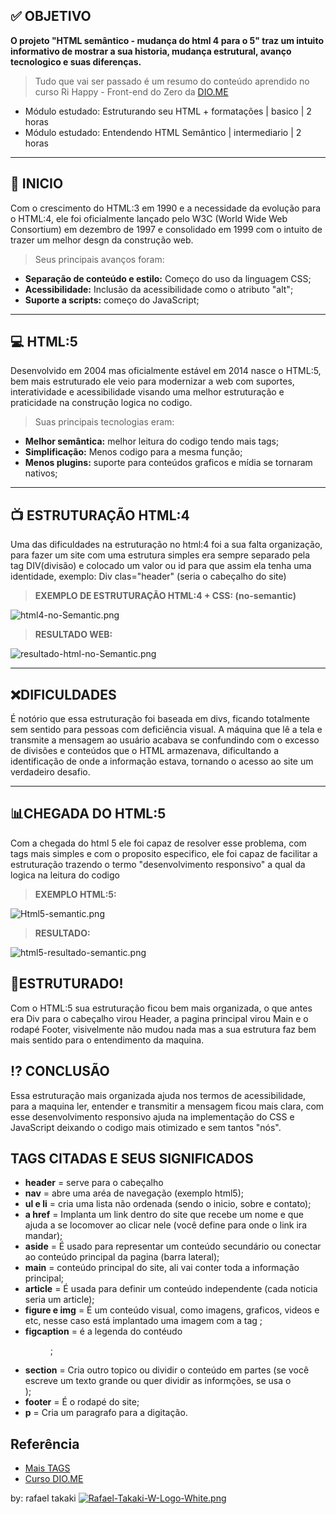 ## ✅ OBJETIVO
__O projeto "HTML semântico - mudança do html 4 para o 5" traz um intuito informativo de mostrar a sua historia, mudança estrutural, avanço tecnologico e suas diferenças.__

> Tudo que vai ser passado é um resumo do conteúdo aprendido no curso Ri Happy - Front-end do Zero da [DIO.ME](https://web.dio.me/track/coding-future-front-end-do-zero)
- Módulo estudado: Estruturando seu HTML + formatações | basico | 2 horas
- Módulo estudado: Entendendo HTML Semântico | intermediario | 2 horas

---- 

## 📍 INICIO
Com o crescimento do HTML:3 em 1990 e a necessidade da evolução para o HTML:4, ele foi oficialmente lançado pelo W3C (World Wide Web Consortium) em dezembro de 1997 e consolidado em 1999 com o intuito de trazer um melhor desgn da construção web.
> Seus principais avanços foram: 
- **Separação de conteúdo e estilo:** Começo do uso da linguagem CSS;
- **Acessibilidade:** Inclusão da acessibilidade como o atributo "alt";
- **Suporte a scripts:** começo do JavaScript;
    
----

## 💻 HTML:5
Desenvolvido em 2004 mas oficialmente estável em 2014 nasce o HTML:5, bem mais estruturado ele veio para modernizar a web com suportes, interatividade e acessibilidade visando uma melhor estruturação e praticidade na construção logica no codigo.
> Suas principais tecnologias eram: 
- **Melhor semântica:** melhor leitura do codigo tendo mais tags;
- **Simplificação:** Menos codigo para a mesma função;
- **Menos plugins:** suporte para conteúdos graficos e mídia se tornaram nativos;

----

## 📺 ESTRUTURAÇÃO HTML:4
Uma das dificuldades na estruturação no html:4 foi a sua falta organização, para fazer um site com uma estrutura simples era sempre separado pela tag DIV(divisão) e colocado um valor ou id para que assim ela tenha uma identidade, exemplo: Div clas="header" (seria o cabeçalho do site)
>**EXEMPLO DE ESTRUTURAÇÃO HTML:4 + CSS: (no-semantic)**
>
![html4-no-Semantic.png](https://i.postimg.cc/J4XW3qFW/html4-no-Semantic.png)

>**RESULTADO WEB:**
>
![resultado-html-no-Semantic.png](https://i.postimg.cc/rwCX3pcn/resultado-html-no-Semantic.png)

---

## ❌DIFICULDADES
É notório que essa estruturação foi baseada em divs, ficando totalmente sem sentido para pessoas com deficiência visual. A máquina que lê a tela e transmite a mensagem ao usuário acabava se confundindo com o excesso de divisões e conteúdos que o HTML armazenava, dificultando a identificação de onde a informação estava, tornando o acesso ao site um verdadeiro desafio.

----

## 📊CHEGADA DO HTML:5
Com a chegada do html 5 ele foi capaz de resolver esse problema, com tags mais simples e com o proposito especifico, ele foi capaz de facilitar a estruturação trazendo o termo "desenvolvimento responsivo" a qual da logica na leitura do codigo

>**EXEMPLO HTML:5:**
>
![Html5-semantic.png](https://i.postimg.cc/HkGsvtRH/Html5-semantic.png)

>**RESULTADO:**
>
![html5-resultado-semantic.png](https://i.postimg.cc/Kv385W9J/html5-resultado-semantic.png)

## 🧱ESTRUTURADO!
Com o HTML:5 sua estruturação ficou bem mais organizada, o que antes era Div para o cabeçalho virou Header, a pagina principal virou Main e o rodapé Footer, visivelmente não mudou nada mas a sua estrutura faz bem mais sentido para o entendimento da maquina.

## ⁉ CONCLUSÃO
Essa estruturação mais organizada ajuda nos termos de acessibilidade, para a maquina ler, entender e transmitir a mensagem ficou mais clara, com esse desenvolvimento responsivo ajuda na implementação do CSS e JavaScript deixando o codigo mais otimizado e sem tantos "nós".


## TAGS CITADAS E SEUS SIGNIFICADOS

- **header** = serve para o cabeçalho 
- **nav** = abre uma aréa de navegação (exemplo html5);
- **ul e li** = cria uma lista não ordenada (sendo o inicio, sobre e contato);
- **a href** = Implanta um link dentro do site que recebe um nome e que ajuda a se locomover ao clicar nele (você define para onde o link ira mandar);
- **aside** = É usado para representar um conteúdo secundário ou conectar ao conteúdo principal da pagina (barra lateral);
- **main** = conteúdo principal do site, ali vai conter toda a informação principal;
- **article** = É usada para definir um conteúdo independente (cada noticia seria um article);
- **figure e img** = É um conteúdo visual, como imagens, graficos, videos e etc, nesse caso está implantado uma imagem com a tag <img>;
- **figcaption** = é a legenda do contéudo <figure>;
- **section** = Cria outro topico ou dividir o conteúdo em partes (se você escreve um texto grande ou quer dividir as informções, se usa o <section>);
- **footer** = É o rodapé do site;
- **p** = Cria um paragrafo para a digitação.

## Referência

 - [Mais TAGS](https://www-w3schools-com.translate.goog/tags/tag_comment.asp?_x_tr_sl=en&_x_tr_tl=pt&_x_tr_hl=pt&_x_tr_pto=tc)
 - [Curso DIO.ME](https://web.dio.me/track/f31d0ec6-b46a-47d6-b5ec-5dcd3766dacb)

by: rafael takaki
[![Rafael-Takaki-W-Logo-White.png](https://i.postimg.cc/sxHZGryz/Rafael-Takaki-W-Logo-White.png)](https://postimg.cc/zHWf44V2)
